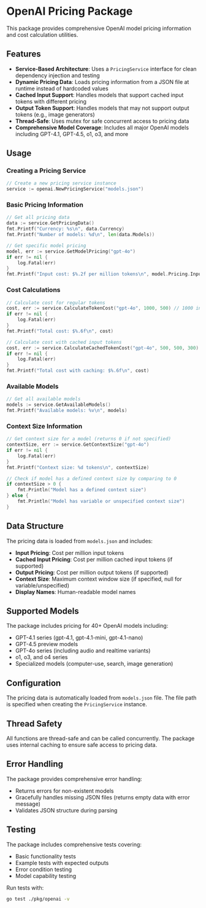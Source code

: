 # OpenAI Pricing Package

This package provides comprehensive OpenAI model pricing information and cost calculation utilities.

## Features

- **Service-Based Architecture**: Uses a `PricingService` interface for clean dependency injection and testing
- **Dynamic Pricing Data**: Loads pricing information from a JSON file at runtime instead of hardcoded values
- **Cached Input Support**: Handles models that support cached input tokens with different pricing
- **Output Token Support**: Handles models that may not support output tokens (e.g., image generators)
- **Thread-Safe**: Uses mutex for safe concurrent access to pricing data
- **Comprehensive Model Coverage**: Includes all major OpenAI models including GPT-4.1, GPT-4.5, o1, o3, and more

## Usage

### Creating a Pricing Service

```go
// Create a new pricing service instance
service := openai.NewPricingService("models.json")
```

### Basic Pricing Information

```go
// Get all pricing data
data := service.GetPricingData()
fmt.Printf("Currency: %s\n", data.Currency)
fmt.Printf("Number of models: %d\n", len(data.Models))

// Get specific model pricing
model, err := service.GetModelPricing("gpt-4o")
if err != nil {
    log.Fatal(err)
}
fmt.Printf("Input cost: $%.2f per million tokens\n", model.Pricing.InputPerMillion)
```

### Cost Calculations

```go
// Calculate cost for regular tokens
cost, err := service.CalculateTokenCost("gpt-4o", 1000, 500) // 1000 input, 500 output
if err != nil {
    log.Fatal(err)
}
fmt.Printf("Total cost: $%.6f\n", cost)

// Calculate cost with cached input tokens
cost, err := service.CalculateCachedTokenCost("gpt-4o", 500, 500, 300) // 500 cached, 500 new input, 300 output
if err != nil {
    log.Fatal(err)
}
fmt.Printf("Total cost with caching: $%.6f\n", cost)
```

### Available Models

```go
// Get all available models
models := service.GetAvailableModels()
fmt.Printf("Available models: %v\n", models)
```

### Context Size Information

```go
// Get context size for a model (returns 0 if not specified)
contextSize, err := service.GetContextSize("gpt-4o")
if err != nil {
    log.Fatal(err)
}
fmt.Printf("Context size: %d tokens\n", contextSize)

// Check if model has a defined context size by comparing to 0
if contextSize > 0 {
    fmt.Println("Model has a defined context size")
} else {
    fmt.Println("Model has variable or unspecified context size")
}
```

## Data Structure

The pricing data is loaded from `models.json` and includes:

- **Input Pricing**: Cost per million input tokens
- **Cached Input Pricing**: Cost per million cached input tokens (if supported)
- **Output Pricing**: Cost per million output tokens (if supported)
- **Context Size**: Maximum context window size (if specified, null for variable/unspecified)
- **Display Names**: Human-readable model names

## Supported Models

The package includes pricing for 40+ OpenAI models including:

- GPT-4.1 series (gpt-4.1, gpt-4.1-mini, gpt-4.1-nano)
- GPT-4.5 preview models
- GPT-4o series (including audio and realtime variants)
- o1, o3, and o4 series
- Specialized models (computer-use, search, image generation)

## Configuration

The pricing data is automatically loaded from `models.json` file. The file path is specified when creating the `PricingService` instance.

## Thread Safety

All functions are thread-safe and can be called concurrently. The package uses internal caching to ensure safe access to pricing data.

## Error Handling

The package provides comprehensive error handling:

- Returns errors for non-existent models
- Gracefully handles missing JSON files (returns empty data with error message)
- Validates JSON structure during parsing

## Testing

The package includes comprehensive tests covering:

- Basic functionality tests
- Example tests with expected outputs
- Error condition testing
- Model capability testing

Run tests with:
```bash
go test ./pkg/openai -v
``` 